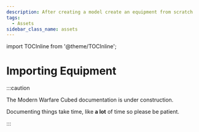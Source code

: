 ```yaml
---
description: After creating a model create an equipment from scratch
tags:
  - Assets
sidebar_class_name: assets
---
```


import TOCInline from '@theme/TOCInline';

# Importing Equipment

:::caution

The Modern Warfare Cubed documentation is under construction.

Documenting things take time, like **a lot** of time so please be patient.

:::

<TOCInline toc={toc} />
